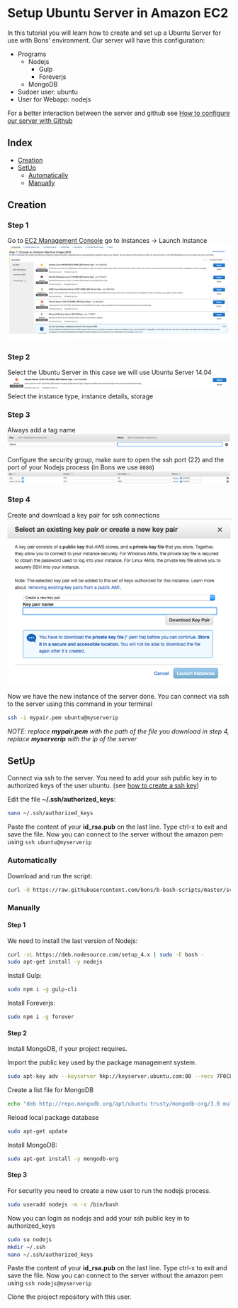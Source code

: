 # Setup Ubuntu Server in Amazon EC2

In this tutorial you will learn how to create and set up a Ubuntu Server for use with Bons' environment.
Our server will have this configuration:
- Programs
  - Nodejs
    - Gulp
    - Foreverjs
  - MongoDB
- Sudoer user: ubuntu
- User for Webapp: nodejs

For a better interaction between the server and github see [How to configure our server with Github](./server-with-github)
## Index
- [Creation](#creation)
- [SetUp](#setup)
  - [Automatically](#automatically)
  - [Manually](#manually)

## Creation

### Step 1
  Go to [EC2 Management Console](https://console.aws.amazon.com/ec2/v2/home) go to Instances -> Launch Instance
  ![photo](../photos/setup/photo-1.png?raw=true)

### Step 2
  Select the Ubuntu Server in this case we will use Ubuntu Server 14.04
  ![photo](../photos/setup/photo-2.png?raw=true)
  Select the instance type, instance details, storage

### Step 3
  Always add a tag name
  ![photo](../photos/setup/photo-3.png?raw=true)

  Configure the security group, make sure to open the ssh port (22) and the port of your Nodejs process (in Bons we use `8080`)
  ![photo](../photos/setup/photo-4.png?raw=true)

### Step 4
  Create and download a key pair for ssh connections
  ![photo](../photos/setup/photo-5.png?raw=true)

Now we have the new instance of the server done. You can connect via ssh to the server using this command in your terminal
```bash
ssh -i mypair.pem ubuntu@myserverip
```

_NOTE: replace __mypair.pem__ with the path of the file you download in step 4, replace __myserverip__ with the ip of the server_

## SetUp

Connect via ssh to the server.
You need to add your ssh public key in to authorized keys of the user ubuntu. (see [how to create a ssh key](./how-to-create-ssh-key.md))

Edit the file __~/.ssh/authorized_keys__:
```bash
nano ~/.ssh/authorized_keys
```

Paste the content of your __id_rsa.pub__ on the last line. Type ctrl-x to exit and save the file.
Now you can connect to the server without the amazon pem using `ssh ubuntu@myserverip`

### Automatically
Download and run the script:
```bash
curl -O https://raw.githubusercontent.com/bons/b-bash-scripts/master/scripts/setup.sh && sudo bash setup.sh && rm setup.sh
```

### Manually

#### Step 1
We need to install the last version of Nodejs:
```bash
curl -sL https://deb.nodesource.com/setup_4.x | sudo -E bash -
sudo apt-get install -y nodejs
```

Install Gulp:
```bash
sudo npm i -g gulp-cli
```

Install Foreverjs:
```bash
sudo npm i -g forever
```

#### Step 2
Install MongoDB, if your project requires.

Import the public key used by the package management system.
```bash
sudo apt-key adv --keyserver hkp://keyserver.ubuntu.com:80 --recv 7F0CEB10
```
Create a list file for MongoDB
```bash
echo "deb http://repo.mongodb.org/apt/ubuntu trusty/mongodb-org/3.0 multiverse" | sudo tee /etc/apt/sources.list.d/mongodb-org-3.0.list
```

Reload local package database
```bash
sudo apt-get update
```

Install MongoDB:
```bash
sudo apt-get install -y mongodb-org
```

#### Step 3
For security you need to create a new user to run the nodejs process.
```bash
sudo useradd nodejs -m -s /bin/bash
```
Now you can login as nodejs and add your ssh public key in to authorized_keys
```bash
sudo su nodejs
mkdir ~/.ssh
nano ~/.ssh/authorized_keys
```
Paste the content of your __id_rsa.pub__ on the last line. Type ctrl-x to exit and save the file.
Now you can connect to the server without the amazon pem using `ssh nodejs@myserverip`

Clone the project repository with this user.
